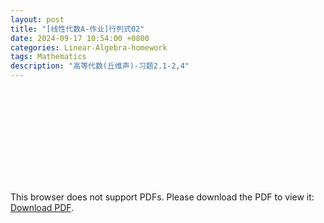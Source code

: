 ```yaml
---
layout: post
title: "[线性代数A-作业]行列式02"
date: 2024-09-17 10:54:00 +0800
categories: Linear-Algebra-homework
tags: Mathematics
description: "高等代数(丘维声)-习题2.1-2,4"
---
```

<!-- ![](../assets/pdfs/la-01.pdf) -->
<!-- For ios users:[Download](https://github.com/PhotonYan/PhotonYan.github.io/blob/gh-pages/pdfs/la-01.pdf) 

<object data="{{ site.url }}{{ site.baseurl }}/assets/pdfs/la-01.pdf" type="application/pdf"></object> -->

<object data="{{ site.url }}/assets/pdfs/la-homework3.pdf" type="application/pdf" width="700px" height="700px">
    <embed src="{{ site.url }}/assets/pdfs/la-homework3.pdf">
        <p>This browser does not support PDFs. Please download the PDF to view it: <a href="{{ site.url }}/assets/pdfs/la-homework3.pdf">Download PDF</a>.</p>
    </embed>
</object>